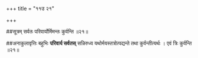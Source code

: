 +++
title = "११उ २१"

+++

##सूत्रम्
सर्वतः परिवार्योर्मिमन्तः कुर्वन्ति ॥२१॥

##अनाकुलावृत्तिः
बहुभिः **परिवार्य सर्वतस्** सन्निरुध्य यथोर्मयस्तत्रोत्पद्यन्ते तथा कुर्वन्तीत्यर्थः ।
एवं त्रिः कुर्वन्ति ॥२१॥
